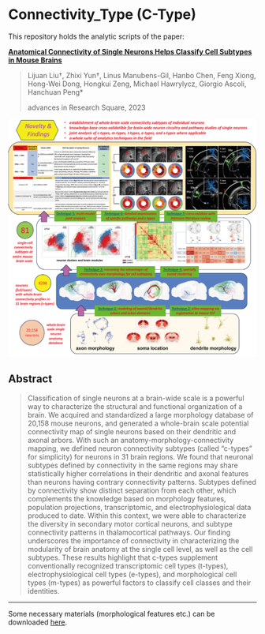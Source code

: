 # Connectivity_Type (C-Type)
This repository holds the analytic scripts of the paper: 

[**Anatomical Connectivity of Single Neurons Helps Classify Cell Subtypes in Mouse Brains**](https://doi.org/10.21203/rs.3.rs-2960606/v1)

> Lijuan Liu†, Zhixi Yun†, Linus Manubens-Gil, Hanbo Chen, Feng Xiong, Hong-Wei Dong, Hongkui Zeng, Michael Hawrylycz, Giorgio Ascoli, Hanchuan Peng*
> 
> advances in Research Square, 2023

<p align="center">
  <img src="./config/overview.png" width="800">
</p>

## Abstract

> Classification of single neurons at a brain-wide scale is a powerful way to characterize the structural and functional organization of a brain. We acquired and standardized a large morphology database of 20,158 mouse neurons, and generated a whole-brain scale potential connectivity map of single neurons based on their dendritic and axonal arbors. With such an anatomy-morphology-connectivity mapping, we defined neuron connectivity subtypes (called “c-types” for simplicity) for neurons in 31 brain regions. We found that neuronal subtypes defined by connectivity in the same regions may share statistically higher correlations in their dendritic and axonal features than neurons having contrary connectivity patterns. Subtypes defined by connectivity show distinct separation from each other, which complements the knowledge based on morphology features, population projections, transcriptomic, and electrophysiological data produced to date. Within this context, we were able to characterize the diversity in secondary motor cortical neurons, and subtype connectivity patterns in thalamocortical pathways. Our finding underscores the importance of connectivity in characterizing the modularity of brain anatomy at the single cell level, as well as the cell subtypes. These results highlight that c-types supplement conventionally recognized transcriptomic cell types (t-types), electrophysiological cell types (e-types), and morphological cell types (m-types) as powerful factors to classify cell classes and their identities. 

-------

Some necessary materials (morphological features etc.) can be downloaded [here](https://doi.org/10.5281/zenodo.14242861).
